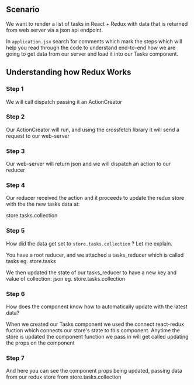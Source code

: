 ## Scenario

We want to render a list of tasks in React + Redux with
data that is returned from web server via a json api endpoint.

In `application.jsx` search for comments which mark
the steps which will help you read through the code
to understand end-to-end how we are going to get data
from our server and load it into our Tasks component.


## Understanding how Redux Works

### Step 1

We will call dispatch passing it an ActionCreator

### Step 2
Our ActionCreator will run, and using the crossfetch library
it will send a request to our web-server

### Step 3
Our web-server will return json and we will dispatch an
action to our reducer

### Step 4
Our reducer received the action and it proceeds to update
the redux store with the the new tasks data at:

store.tasks.collection

### Step 5
How did the data get set to `store.tasks.collection` ?
Let me explain.

You have a root reducer, and we attached a tasks_reducer
which is called tasks eg. store.tasks

We then updated the state of our tasks_reducer to have
a new key and value of collection: json eg. store.tasks.collection

### Step 6

How does the component know how to automatically update with the
latest data?

When we created our Tasks component we used the connect react-redux
fuction which connects our store's state to this component.
Anytime the store is updated the component function we pass in will
get called updating the props on the component


### Step 7

And here you can see the component props being updated, passing data
from our redux store from store.tasks.collection
